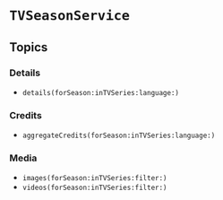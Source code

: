 # ``TVSeasonService``

## Topics

### Details

- ``details(forSeason:inTVSeries:language:)``

### Credits

- ``aggregateCredits(forSeason:inTVSeries:language:)``

### Media

- ``images(forSeason:inTVSeries:filter:)``
- ``videos(forSeason:inTVSeries:filter:)``
